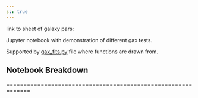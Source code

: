 ```yaml
---
s:: true
---
```


link to sheet of galaxy pars:

Jupyter notebook with demonstration of different gax tests.

Supported by [gax_fits.py](../../../../PDF%20exports/gax_fits.py.md) file where functions are drawn from.

## Notebook Breakdown
=============================================================

